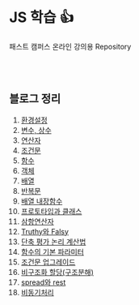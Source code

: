 # JS 학습 👍

패스트 캠퍼스 온라인 강의용 Repository 

<br><br>

## 블로그 정리
1. [환경설정](https://devrappers.tistory.com/21)
2. [변수, 상수](https://devrappers.tistory.com/22)
3. [연산자](https://devrappers.tistory.com/23)
4. [조건문](https://devrappers.tistory.com/24)
5. [함수](https://devrappers.tistory.com/25)
6. [객체](https://devrappers.tistory.com/26)
7. [배열](https://devrappers.tistory.com/27)
8. [반복문](https://devrappers.tistory.com/28)
9. [배열 내장함수](https://devrappers.tistory.com/29)
10. [프로토타입과 클래스](https://devrappers.tistory.com/30)
11. [삼항연산자](https://devrappers.tistory.com/37)
12. [Truthy와 Falsy](https://devrappers.tistory.com/38)
13. [단축 평가 논리 계산법](https://devrappers.tistory.com/39)
14. [함수의 기본 파라미터](https://devrappers.tistory.com/40)
15. [조건문 업그레이드](https://devrappers.tistory.com/41)
16. [비구조화 할당(구조분해)](https://devrappers.tistory.com/42)
17. [spread와 rest](https://devrappers.tistory.com/43)
18. [비동기처리](https://devrappers.tistory.com/45)
